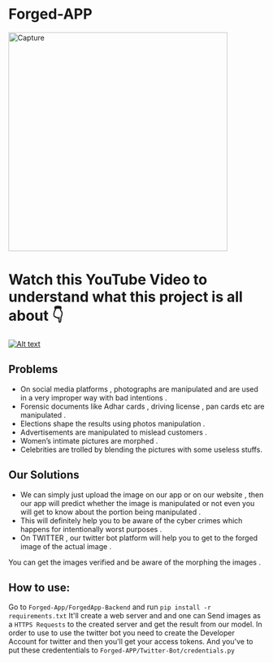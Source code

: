 # Forged-APP
<img width="431" alt="Capture" src="https://user-images.githubusercontent.com/43638955/113031197-05a47b00-91ac-11eb-854a-3b7473807bc6.PNG">

# Watch this YouTube Video to understand what this project is all about 👇

[![Alt text](https://img.youtube.com/vi/xP8vPzHPoUw/sddefault.jpg)](https://www.youtube.com/watch?v=xP8vPzHPoUw)

## Problems 

* On social media platforms ,  photographs are manipulated and are used in a very improper way with bad intentions . 
* Forensic documents like Adhar cards , driving license , pan cards etc are manipulated . 
* Elections shape the results using photos manipulation .
* Advertisements are manipulated to mislead customers . 
* Women’s intimate pictures are morphed . 
* Celebrities are trolled by blending the pictures with some useless stuffs.

## Our Solutions

* We can simply just upload the image on our app or on our website , then our app will predict whether the image is manipulated or not even you will get to know about the portion being manipulated . 
* This will definitely help you to be aware of the  cyber crimes which happens for intentionally worst purposes . 
* On TWITTER , our twitter bot  platform will help you to get to the forged image of the actual image .

You can get the images verified and be aware of the morphing the images .  

## How to use:
Go to ```Forged-App/ForgedApp-Backend``` and run ```pip install -r requirements.txt```
It'll create a web server and and one can Send images as a ```HTTPS Requests``` to the created server and get the result from our model.
In order to use to use the twitter bot you need to create the Developer Account for twitter and then you'll get your access tokens. And you've to put these credententials to ```Forged-APP/Twitter-Bot/credentials.py```
